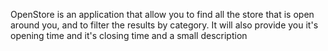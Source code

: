 OpenStore is an application that allow you to find all the store that is open around you, and to filter the results by category. It will also provide you it's opening time and it's closing time and a small description
